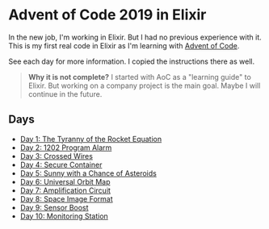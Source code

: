 # Advent of Code 2019 in Elixir

In the new job, I'm working in Elixir. But I had no previous experience with it. This is my first real code in Elixir as I'm learning with [Advent of Code](https://adventofcode.com/2019).

See each day for more information. I copied the instructions there as well.

> **Why it is not complete?** I started with AoC as a "learning guide" to Elixir. But working on a company project is the main goal. Maybe I will continue in the future.

## Days
- [Day 1: The Tyranny of the Rocket Equation](/day1)
- [Day 2: 1202 Program Alarm](/day2)
- [Day 3: Crossed Wires](/day3)
- [Day 4: Secure Container](/day4)
- [Day 5: Sunny with a Chance of Asteroids](/day5)
- [Day 6: Universal Orbit Map](/day6)
- [Day 7: Amplification Circuit](/day7)
- [Day 8: Space Image Format](/day8)
- [Day 9: Sensor Boost](/day9)
- [Day 10: Monitoring Station](/day10)
